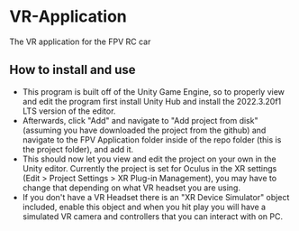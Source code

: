 # VR-Application
 The VR application for the FPV RC car
## How to install and use
- This program is built off of the Unity Game Engine, so to properly view and edit the program first install Unity Hub and install the 2022.3.20f1 LTS version of the editor.
- Afterwards, click "Add" and navigate to "Add project from disk" (assuming you have downloaded the project from the github) and navigate to the FPV Application folder inside of the repo folder (this is the project folder), and add it.
- This should now let you view and edit the project on your own in the Unity editor. Currently the project is set for Oculus in the XR settings (Edit > Project Settings > XR Plug-in Management), you may have to change that depending on what VR headset you are using.
- If you don't have a VR Headset there is an "XR Device Simulator" object included, enable this object and when you hit play you will have a simulated VR camera and controllers that you can interact with on PC.
